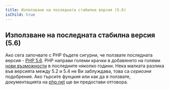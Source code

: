 ```yaml
---
title: Използване на последната стабилна версия (5.6)
isChild: true
---
```


## Използване на последната стабилна версия (5.6)

Ако сега започвате с PHP бъдете сигурни, че ползвате последната версия - [PHP 5.6][php-release]. PHP направи големи крачки в добавянето на големи [нови възможности](#Възможностите_на_езика_php) в последните няколко години. Нека малката разлика във версията между 5.2 и 5.4 не Ви заблуждава, това са _сериозни_ подобрения. Ако търсите фунцкия или как да я ползвате, документацията на [php.net][php-docs] ще ви предостави отговора.

[php-release]: http://www.php.net/downloads.php
[php-docs]: http://www.php.net/manual/en/
